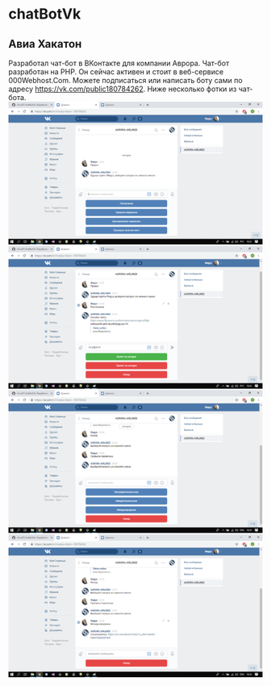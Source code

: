 # chatBotVk
## Авиа Хакатон ##
Разработал чат-бот в ВКонтакте для компании Аврора. Чат-бот разработан на PHP. Он сейчас активен и стоит в веб-сервисе 000Webhost.Com. Можете подписаться или написать боту сами по адресу https://vk.com/public180784262.
Ниже несколько фотки из чат-бота.
![alt text](https://github.com/vfiruz97/chat-bot/blob/master/somePhoto/cb0.png?raw=true)
![alt text](https://github.com/vfiruz97/chat-bot/blob/master/somePhoto/cb1.png?raw=true)
![alt text](https://github.com/vfiruz97/chat-bot/blob/master/somePhoto/cb2.png?raw=true)
![alt text](https://github.com/vfiruz97/chat-bot/blob/master/somePhoto/cb3.png?raw=true)
